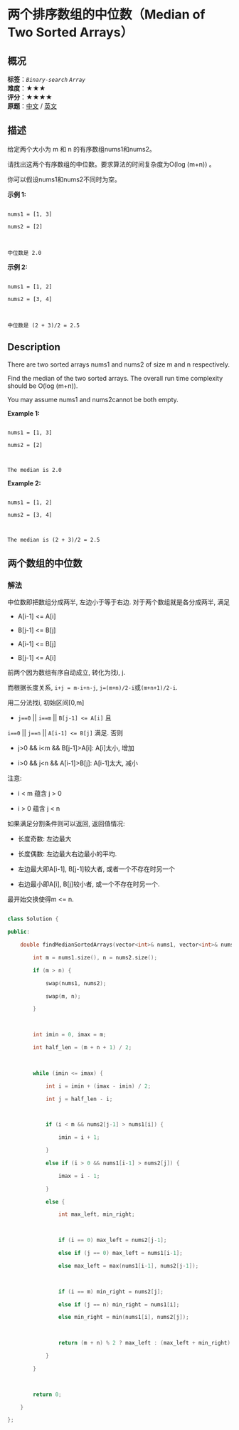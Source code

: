 # 两个排序数组的中位数（Median of Two Sorted Arrays）
## 概况
**标签**：*`Binary-search`*  *`Array`*<br>
**难度**：★★★<br>
**评分**：★★★★<br>
**原题**：[中文](https://leetcode-cn.com/problems/median-of-two-sorted-arrays) / [英文](https://leetcode.com/problems/median-of-two-sorted-arrays)
## 描述

给定两个大小为 m 和 n 的有序数组nums1和nums2。



请找出这两个有序数组的中位数。要求算法的时间复杂度为O(log (m+n)) 。



你可以假设nums1和nums2不同时为空。



**示例 1:**

```

nums1 = [1, 3]

nums2 = [2]



中位数是 2.0

```





**示例 2:**

```

nums1 = [1, 2]

nums2 = [3, 4]



中位数是 (2 + 3)/2 = 2.5

```



## Description

There are two sorted arrays nums1 and nums2 of size m and n respectively.



Find the median of the two sorted arrays. The overall run time complexity should be O(log (m+n)).



You may assume nums1 and nums2cannot be both empty.



**Example 1:**

```

nums1 = [1, 3]

nums2 = [2]



The median is 2.0

```





**Example 2:**

```

nums1 = [1, 2]

nums2 = [3, 4]



The median is (2 + 3)/2 = 2.5

```





## 两个数组的中位数

### 解法

中位数即把数组分成两半, 左边小于等于右边. 对于两个数组就是各分成两半, 满足

- A[i-1] <= A[i]

- B[j-1] <= B[j]

- A[i-1] <= B[j]

- B[j-1] <= A[i]

前两个因为数组有序自动成立, 转化为找i, j.

而根据长度关系, `i+j = m-i+n-j`, `j=(m+n)/2-i`或`(m+n+1)/2-i`.

用二分法找i, 初始区间[0,m]



- `j==0` || `i==m` || `B[j-1] <= A[i]` 且

`i==0` || `j==n` || `A[i-1] <= B[j]` 满足. 否则

- j>0 && i<m && B[j-1]>A[i]: A[i]太小, 增加

- i>0 && j<n && A[i-1]>B[j]: A[i-1]太大, 减小



注意:

- i < m 蕴含 j > 0

- i > 0 蕴含 j < n



如果满足分割条件则可以返回, 返回值情况:

- 长度奇数: 左边最大

- 长度偶数: 左边最大右边最小的平均.



- 左边最大即A[i-1], B[j-1]较大者, 或者一个不存在时另一个

- 右边最小即A[i], B[j]较小者, 或一个不存在时另一个.



最开始交换使得m <= n.



```c++

class Solution {

public:

    double findMedianSortedArrays(vector<int>& nums1, vector<int>& nums2) {

        int m = nums1.size(), n = nums2.size();

        if (m > n) {

            swap(nums1, nums2);

            swap(m, n);

        }

        

        int imin = 0, imax = m;

        int half_len = (m + n + 1) / 2;

        

        while (imin <= imax) {

            int i = imin + (imax - imin) / 2;

            int j = half_len - i;

            

            if (i < m && nums2[j-1] > nums1[i]) {

                imin = i + 1;

            }

            else if (i > 0 && nums1[i-1] > nums2[j]) {

                imax = i - 1;

            }

            else {

                int max_left, min_right;

                

                if (i == 0) max_left = nums2[j-1];

                else if (j == 0) max_left = nums1[i-1];

                else max_left = max(nums1[i-1], nums2[j-1]);

                

                if (i == m) min_right = nums2[j];

                else if (j == n) min_right = nums1[i];

                else min_right = min(nums1[i], nums2[j]);

                

                return (m + n) % 2 ? max_left : (max_left + min_right) / 2.0;

            }

        }

        

        return 0;

    }

};

```